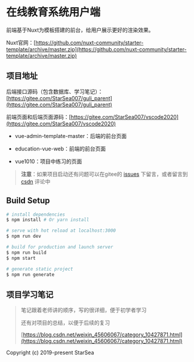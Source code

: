 # 在线教育系统用户端

前端基于Nuxt为模板搭建的前台，给用户展示更好的渲染效果。

Nuxt官网：[https://github.com/nuxt-community/starter-template/archive/master.zip](https://github.com/nuxt-community/starter-template/archive/master.zip)


## 项目地址

后端接口源码（包含数据库、学习笔记）：[https://gitee.com/StarSea007/guli_parent](https://gitee.com/StarSea007/guli_parent)

前端页面和后端页面源码：[https://gitee.com/StarSea007/vscode2020](https://gitee.com/StarSea007/vscode2020)

* vue-admin-template-master：后端的前台页面

* education-vue-web：前端的前台页面

* vue1010：项目中练习的页面


> **注意**：如果项目启动还有问题可以在gitee的 [issues](https://gitee.com/StarSea007/guli_parent/issues) 下留言，或者留言到 [csdn](https://blog.csdn.net/weixin_45606067/article/details/109546983) 评论中

## Build Setup

``` bash
# install dependencies
$ npm install # Or yarn install

# serve with hot reload at localhost:3000
$ npm run dev

# build for production and launch server
$ npm run build
$ npm start

# generate static project
$ npm run generate
```

## 项目学习笔记
> 笔记跟着老师讲的顺序，写的很详细，便于初学者学习
> 
> 还有对项目的总结，以便于后续的复习
> 
> [https://blog.csdn.net/weixin_45606067/category_10427871.html](https://blog.csdn.net/weixin_45606067/category_10427871.html)

Copyright (c) 2019-present StarSea

